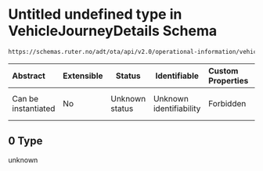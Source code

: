 # Untitled undefined type in VehicleJourneyDetails Schema

```txt
https://schemas.ruter.no/adt/ota/api/v2.0/operational-information/vehicle-journey-details.json#/examples/0/calls/0
```




| Abstract            | Extensible | Status         | Identifiable            | Custom Properties | Additional Properties | Access Restrictions | Defined In                                                                                                                 |
| :------------------ | ---------- | -------------- | ----------------------- | :---------------- | --------------------- | ------------------- | -------------------------------------------------------------------------------------------------------------------------- |
| Can be instantiated | No         | Unknown status | Unknown identifiability | Forbidden         | Allowed               | none                | [vehicle-journey-details.json\*](../../schema/operational-information/vehicle-journey-details.json "open original schema") |

## 0 Type

unknown
